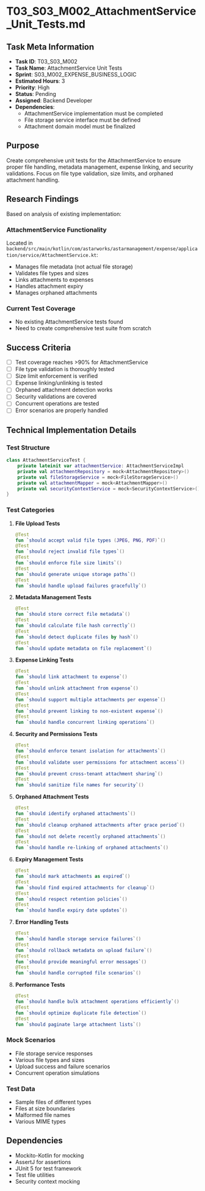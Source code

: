 # T03_S03_M002_AttachmentService_Unit_Tests.md

## Task Meta Information
- **Task ID**: T03_S03_M002
- **Task Name**: AttachmentService Unit Tests
- **Sprint**: S03_M002_EXPENSE_BUSINESS_LOGIC
- **Estimated Hours**: 3
- **Priority**: High
- **Status**: Pending
- **Assigned**: Backend Developer
- **Dependencies**: 
  - AttachmentService implementation must be completed
  - File storage service interface must be defined
  - Attachment domain model must be finalized

## Purpose
Create comprehensive unit tests for the AttachmentService to ensure proper file handling, metadata management, expense linking, and security validations. Focus on file type validation, size limits, and orphaned attachment handling.

## Research Findings
Based on analysis of existing implementation:

### AttachmentService Functionality
Located in `backend/src/main/kotlin/com/astarworks/astarmanagement/expense/application/service/AttachmentService.kt`:
- Manages file metadata (not actual file storage)
- Validates file types and sizes
- Links attachments to expenses
- Handles attachment expiry
- Manages orphaned attachments

### Current Test Coverage
- No existing AttachmentService tests found
- Need to create comprehensive test suite from scratch

## Success Criteria
- [ ] Test coverage reaches >90% for AttachmentService
- [ ] File type validation is thoroughly tested
- [ ] Size limit enforcement is verified
- [ ] Expense linking/unlinking is tested
- [ ] Orphaned attachment detection works
- [ ] Security validations are covered
- [ ] Concurrent operations are tested
- [ ] Error scenarios are properly handled

## Technical Implementation Details

### Test Structure
```kotlin
class AttachmentServiceTest {
    private lateinit var attachmentService: AttachmentServiceImpl
    private val attachmentRepository = mock<AttachmentRepository>()
    private val fileStorageService = mock<FileStorageService>()
    private val attachmentMapper = mock<AttachmentMapper>()
    private val securityContextService = mock<SecurityContextService>()
}
```

### Test Categories

1. **File Upload Tests**
   ```kotlin
   @Test
   fun `should accept valid file types (JPEG, PNG, PDF)`()
   @Test
   fun `should reject invalid file types`()
   @Test
   fun `should enforce file size limits`()
   @Test
   fun `should generate unique storage paths`()
   @Test
   fun `should handle upload failures gracefully`()
   ```

2. **Metadata Management Tests**
   ```kotlin
   @Test
   fun `should store correct file metadata`()
   @Test
   fun `should calculate file hash correctly`()
   @Test
   fun `should detect duplicate files by hash`()
   @Test
   fun `should update metadata on file replacement`()
   ```

3. **Expense Linking Tests**
   ```kotlin
   @Test
   fun `should link attachment to expense`()
   @Test
   fun `should unlink attachment from expense`()
   @Test
   fun `should support multiple attachments per expense`()
   @Test
   fun `should prevent linking to non-existent expense`()
   @Test
   fun `should handle concurrent linking operations`()
   ```

4. **Security and Permissions Tests**
   ```kotlin
   @Test
   fun `should enforce tenant isolation for attachments`()
   @Test
   fun `should validate user permissions for attachment access`()
   @Test
   fun `should prevent cross-tenant attachment sharing`()
   @Test
   fun `should sanitize file names for security`()
   ```

5. **Orphaned Attachment Tests**
   ```kotlin
   @Test
   fun `should identify orphaned attachments`()
   @Test
   fun `should cleanup orphaned attachments after grace period`()
   @Test
   fun `should not delete recently orphaned attachments`()
   @Test
   fun `should handle re-linking of orphaned attachments`()
   ```

6. **Expiry Management Tests**
   ```kotlin
   @Test
   fun `should mark attachments as expired`()
   @Test
   fun `should find expired attachments for cleanup`()
   @Test
   fun `should respect retention policies`()
   @Test
   fun `should handle expiry date updates`()
   ```

7. **Error Handling Tests**
   ```kotlin
   @Test
   fun `should handle storage service failures`()
   @Test
   fun `should rollback metadata on upload failure`()
   @Test
   fun `should provide meaningful error messages`()
   @Test
   fun `should handle corrupted file scenarios`()
   ```

8. **Performance Tests**
   ```kotlin
   @Test
   fun `should handle bulk attachment operations efficiently`()
   @Test
   fun `should optimize duplicate file detection`()
   @Test
   fun `should paginate large attachment lists`()
   ```

### Mock Scenarios
- File storage service responses
- Various file types and sizes
- Upload success and failure scenarios
- Concurrent operation simulations

### Test Data
- Sample files of different types
- Files at size boundaries
- Malformed file names
- Various MIME types

## Dependencies
- Mockito-Kotlin for mocking
- AssertJ for assertions
- JUnit 5 for test framework
- Test file utilities
- Security context mocking